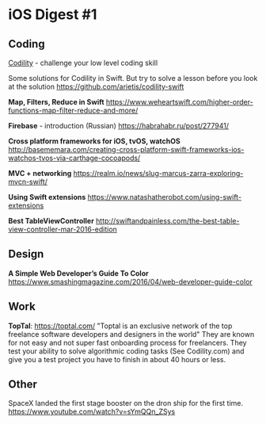 # iOS Digest #1

## Coding
[Codility](https://codility.com/) - challenge your low level coding skill 

Some solutions for Codility in Swift. But try to solve a lesson before you look at the solution
https://github.com/arietis/codility-swift

**Map, Filters, Reduce in Swift** 
https://www.weheartswift.com/higher-order-functions-map-filter-reduce-and-more/

**Firebase** - introduction (Russian)
https://habrahabr.ru/post/277941/

**Cross platform frameworks for iOS, tvOS, watchOS**
http://basememara.com/creating-cross-platform-swift-frameworks-ios-watchos-tvos-via-carthage-cocoapods/

**MVC + networking**
https://realm.io/news/slug-marcus-zarra-exploring-mvcn-swift/

**Using Swift extensions**
https://www.natashatherobot.com/using-swift-extensions

**Best TableViewController**
http://swiftandpainless.com/the-best-table-view-controller-mar-2016-edition

## Design
**A Simple Web Developer’s Guide To Color**
https://www.smashingmagazine.com/2016/04/web-developer-guide-color

## Work
**TopTal**: https://toptal.com/
"Toptal is an exclusive network of the top freelance software developers and designers in the world"
They are known for not easy and not super fast onboarding process for freelancers.
They test your ability to solve algorithmic coding tasks (See Codility.com) and give you a test project you have to finish in about 40 hours or less.

## Other
SpaceX landed the first stage booster on the dron ship for the first time. 
https://www.youtube.com/watch?v=sYmQQn_ZSys


